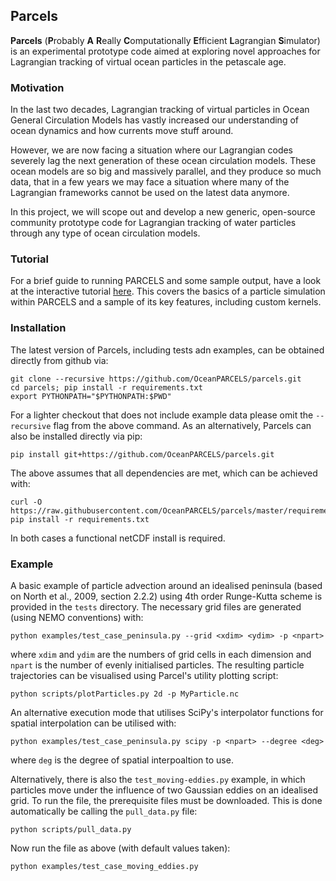 ## Parcels

**Parcels** (**P**robably **A** **R**eally **C**omputationally
**E**fficient **L**agrangian **S**imulator) is an experimental
prototype code aimed at exploring novel approaches for Lagrangian
tracking of virtual ocean particles in the petascale age.

### Motivation

In the last two decades, Lagrangian tracking of virtual particles in Ocean General Circulation Models has vastly increased our understanding of ocean dynamics and how currents move stuff around.

However, we are now facing a situation where our Lagrangian codes severely lag the next generation of these ocean circulation models. These ocean models are so big and massively parallel, and they produce so much data, that in a few years we may face a situation where many of the Lagrangian frameworks cannot be used on the latest data anymore.

In this project, we will scope out and develop a new generic, open-source community prototype code for Lagrangian tracking of water particles through any type of ocean circulation models. 

### Tutorial

For a brief guide to running PARCELS and some sample output, have a look at the interactive tutorial [here](http://nbviewer.jupyter.org/github/OceanPARCELS/parcels/examples/PARCELStutorial.ipynb). 
This covers the basics of a particle simulation within PARCELS and a sample of its key features, including custom kernels.

### Installation

The latest version of Parcels, including tests adn examples, can be
obtained directly from github via:
```
git clone --recursive https://github.com/OceanPARCELS/parcels.git
cd parcels; pip install -r requirements.txt
export PYTHONPATH="$PYTHONPATH:$PWD"
```
For a lighter checkout that does not include example data please omit
the `--recursive` flag from the above command. As an alternatively,
Parcels can also be installed directly via pip:
```
pip install git+https://github.com/OceanPARCELS/parcels.git
```
The above assumes that all dependencies are met, which can be achieved with:
```
curl -O https://raw.githubusercontent.com/OceanPARCELS/parcels/master/requirements.txt
pip install -r requirements.txt
```
In both cases a functional netCDF install is required.

### Example
A basic example of particle advection around an idealised peninsula
(based on North et al., 2009, section 2.2.2) using 4th order
Runge-Kutta scheme is provided in the `tests` directory. The necessary
grid files are generated (using NEMO conventions) with:
```
python examples/test_case_peninsula.py --grid <xdim> <ydim> -p <npart>
```
where `xdim` and `ydim` are the numbers of grid cells in each
dimension and `npart` is the number of evenly initialised
particles. The resulting particle trajectories can be visualised using
Parcel's utility plotting script:
```
python scripts/plotParticles.py 2d -p MyParticle.nc
```
An alternative execution mode that utilises SciPy's interpolator
functions for spatial interpolation can be utilised with:
```
python examples/test_case_peninsula.py scipy -p <npart> --degree <deg>
```
where `deg` is the degree of spatial interpoaltion to use.

Alternatively, there is also the `test_moving-eddies.py` example, in which particles move under the influence of two Gaussian eddies on an idealised grid.
To run the file, the prerequisite files must be downloaded. This is done automatically be calling the `pull_data.py` file:

```
python scripts/pull_data.py
```

Now run the file as above (with default values taken):

```
python examples/test_case_moving_eddies.py
```
